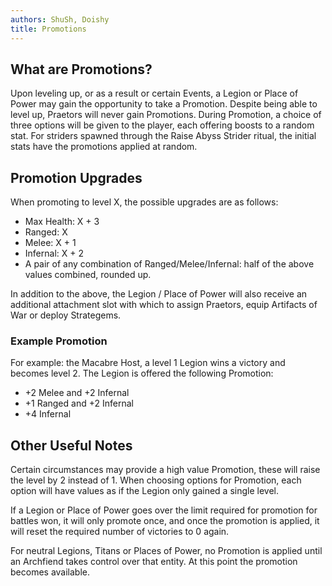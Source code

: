 ```yaml
---
authors: ShuSh, Doishy
title: Promotions
---
```


## What are Promotions?

Upon leveling up, or as a result or certain Events, a Legion or Place of Power
may gain the opportunity to take a Promotion. Despite being able to level up,
Praetors will never gain Promotions. During Promotion, a choice of three
options will be given to the player, each offering boosts to a random stat.
For striders spawned through the Raise Abyss Strider ritual, the initial stats
have the promotions applied at random.

## Promotion Upgrades

When promoting to level X, the possible upgrades are as follows:

- Max Health: X + 3
- Ranged: X
- Melee: X + 1
- Infernal: X + 2
- A pair of any combination of Ranged/Melee/Infernal: half of the above values
  combined, rounded up.

In addition to the above, the Legion / Place of Power will also receive an
additional attachment slot with which to assign Praetors, equip Artifacts of
War or deploy Strategems.

### Example Promotion

For example: the Macabre Host, a level 1 Legion wins a victory and becomes level 2. The Legion is offered the following Promotion:

- +2 Melee and +2 Infernal
- +1 Ranged and +2 Infernal
- +4 Infernal

## Other Useful Notes

Certain circumstances may provide a high value Promotion, these will raise the
level by 2 instead of 1. When choosing options for Promotion, each option will
have values as if the Legion only gained a single level.

If a Legion or Place of Power goes over the limit required for promotion for
battles won, it will only promote once, and once the promotion is applied, it
will reset the required number of victories to 0 again.

For neutral Legions, Titans or Places of Power, no Promotion is applied until an
Archfiend takes control over that entity. At this point the promotion becomes
available.
